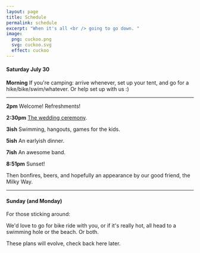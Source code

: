 ```yaml
---
layout: page
title: Schedule
permalink: schedule
excerpt: "When it's all <br /> going to go down. "
image:
  png: cuckoo.png
  svg: cuckoo.svg
  effect: cuckoo
---
```


#### Saturday July 30

**Morning** If you're camping: arrive whenever, set up your tent, and go for a hike/bike/swim/whatever.  Or help set up with us :)

-----

**2pm** Welcome!  Refreshments!

**2:30pm** [The wedding ceremony](/ceremony).  

**3ish** Swimming, hangouts, games for the kids.

**5ish** An earlyish dinner.

**7ish** An awesome band.

**8:51pm** Sunset!

Then bonfires, beers, and hopefully an appearance by our good friend, the Milky Way.

-----

#### Sunday (and Monday)

For those sticking around:

We'd love to go for bike ride with you, or if it's really hot, all head to a swimming hole or the beach.  Or both.  

These plans will evolve, check back here later.
